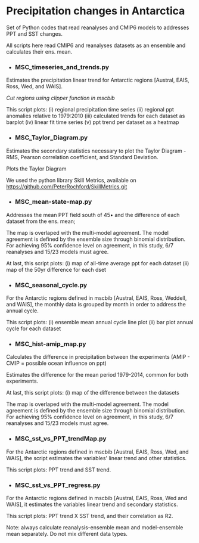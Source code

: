 # Precipitation changes in Antarctica
Set of Python codes that read reanalyses and CMIP6 models to addresses PPT and SST changes.

All scripts here read CMIP6 and reanalyses datasets as an ensemble and calculates their ens. mean.


* ### MSC_timeseries_and_trends.py
Estimates the precipitation linear trend for Antarctic regions [Austral, EAIS, Ross, Wed, and WAIS].

*Cut regions using clipper function in mscbib*

This script plots: (i) regional precipitation time series
                            (ii) regional ppt anomalies relative to 1979:2010
                            (iii) calculated trends for each dataset
                                  as barplot
                            (iv) linear fit time series
                            (v) ppt trend per dataset as a heatmap

* ### MSC_Taylor_Diagram.py
Estimates the secondary statistics necessary to plot the Taylor Diagram - RMS, Pearson correlation coefficient, and Standard Deviation.

Plots the Taylor Diagram

We used the python library Skill Metrics, available on
<https://github.com/PeterRochford/SkillMetrics.git>


* ### MSC_mean-state-map.py
Addresses the mean PPT field south of 45• and the difference of each dataset from the ens. mean;

The map is overlaped with the multi-model agreement. The model agreement is defined by the ensemble size through binomial distribution. For achieving 95%  confidence level on agreement, in this study, 6/7 reanalyses and 15/23 models must agree.

At last, this script plots: (i) map of all-time average ppt for each dataset
                            (ii) map of the 50yr difference for each dset
                            

* ### MSC_seasonal_cycle.py
For the Antarctic regions defined in mscbib [Austral, EAIS, Ross, Weddell, and WAIS], the monthly data is grouped by month in order to
address the annual cycle.

This script plots: (i) ensemble mean annual cycle line plot
                   (ii) bar plot annual cycle for each dataset


* ### MSC_hist-amip_map.py
Calculates the difference in precipitation between the experiments (AMIP - CMIP = possible ocean influence on ppt)

Estimates the difference for the mean period 1979-2014, common for both experiments.

At last, this script plots: (i) map of the difference between the datasets

The map is overlaped with the multi-model agreement. The model agreement is defined by the ensemble size through binomial distribution. For achieving 95%  confidence level on agreement, in this study, 6/7 reanalyses and 15/23 models must agree.


* ### MSC_sst_vs_PPT_trendMap.py
For the Antarctic regions defined in mscbib [Austral, EAIS, Ross, Wed, and WAIS], the script estimates the variables' linear trend and other statistics.

This script plots: PPT trend and SST trend.

* ### MSC_sst_vs_PPT_regress.py
For the Antarctic regions defined in mscbib [Austral, EAIS, Ross, Wed and WAIS], it estimates the variables linear trend and secondary statistics.

This script plots: PPT trend X SST trend, and their correlation as R2.


Note: always calculate reanalysis-ensemble mean and model-ensemble
mean separately. Do not mix different data types.
